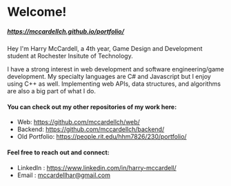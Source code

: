 # Welcome!

##### https://mccardellch.github.io/portfolio/

Hey I'm Harry McCardell, a 4th year, Game Design and Development student at Rochester Insitute of Technology. 
 
I have a strong interest in web development and software engineering/game development. My specialty languages are C# and Javascript but I enjoy using C++ as well. Implementing web APIs, data structures, and algorithms are also a big part of what I do. 

#### You can check out my other repositories of my work here:
- Web: https://github.com/mccardellch/web/
- Backend: https://github.com/mccardellch/backend/
- Old Portfolio: https://people.rit.edu/hhm7826/230/portfolio/


#### Feel free to reach out and connect:
- LinkedIn :  https://www.linkedin.com/in/harry-mccardell/
- Email : mccardellhar@gmail.com
